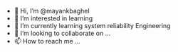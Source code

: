 - 👋 Hi, I’m @mayankbaghel
- 👀 I’m interested in learning
- 🌱 I’m currently learning system reliability Engineering
- 💞️ I’m looking to collaborate on ...
- 📫 How to reach me ...

<!---
mayankbaghel/mayankbaghel is a ✨ special ✨ repository because its `README.md` (this file) appears on your GitHub profile.
You can click the Preview link to take a look at your changes.
--->
